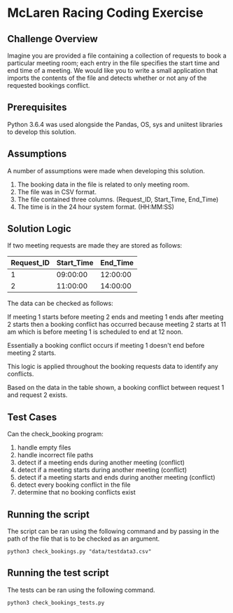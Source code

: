 # McLaren Racing Coding Exercise

## Challenge Overview
Imagine you are provided a file containing a collection of requests to book a particular meeting room; each entry in the file specifies the start time and end time of a meeting. 
We would like you to write a small application that imports the contents of the file and detects whether or not any of the requested bookings conflict.

## Prerequisites

Python 3.6.4 was used alongside the Pandas, OS, sys and uniitest libraries to develop this solution.

## Assumptions

A number of assumptions were made when developing this solution.

1. The booking data in the file is related to  only meeting room.
2. The file was in CSV format.
3. The file contained three columns. (Request_ID, Start_Time, End_Time)
4. The time is in the 24 hour system format. (HH:MM:SS)

## Solution Logic

If two meeting requests are made they are stored as follows:

|  Request_ID  |  Start_Time  |   End_Time   |
| ------------ | ------------ | ------------ |
|      1       |   09:00:00   |   12:00:00   |
|      2       |   11:00:00   |   14:00:00   |

The data can be checked as follows:

If meeting 1 starts before meeting 2 ends and meeting 1 ends after meeting 2 starts then a booking conflict has occurred because meeting 2 starts at 11 am which is before meeting 1 is scheduled to end at 12 noon.

Essentially a booking conflict occurs if meeting 1 doesn't end before meeting 2 starts.

This logic is applied throughout the booking requests data to identify any conflicts.

Based on the data in the table shown, a booking conflict between request 1 and request 2 exists.

## Test Cases

Can the check_booking program:
1. handle empty files
2. handle incorrect file paths
3. detect if a meeting ends during another meeting (conflict)
4. detect if a meeting starts during another meeting (conflict)
5. detect if a meeting starts and ends during another meeting (conflict)
6. detect every booking conflict in the file
7. determine that no booking conflicts exist

## Running the script

The script can be ran using the following command and by passing in the path of the file that is to be checked as an argument.

```
python3 check_bookings.py "data/testdata3.csv"
```

## Running the test script

The tests can be ran using the following command.

```
python3 check_bookings_tests.py
```